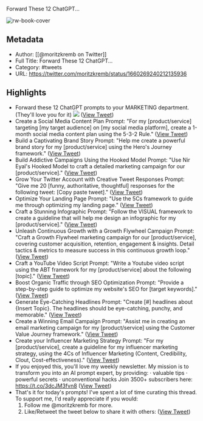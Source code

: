 Forward These 12 ChatGPT...

![rw-book-cover](https://pbs.twimg.com/profile_images/1679831685985075202/rmC9eVnN.jpg)

## Metadata
- Author: [[@moritzkremb on Twitter]]
- Full Title: Forward These 12 ChatGPT...
- Category: #tweets
- URL: https://twitter.com/moritzkremb/status/1660269240212135936

## Highlights
- Forward these 12 ChatGPT prompts to your MARKETING department.
  (They'll love you for it) 
  ![](https://pbs.twimg.com/media/Fwp2Ex6acAEuCZ-.jpg) ([View Tweet](https://twitter.com/moritzkremb/status/1660269240212135936))
- Create a Social Media Content Plan
  Prompt:
  "For my [product/service] targeting [my target audience] on [my social media platform], create a 1-month social media content plan using the 5-3-2 Rule." ([View Tweet](https://twitter.com/moritzkremb/status/1660269243160748033))
- Build a Captivating Brand Story
  Prompt:
  "Help me create a powerful brand story for my [product/service] using the Hero's Journey framework." ([View Tweet](https://twitter.com/moritzkremb/status/1660269245828337666))
- Build Addictive Campaigns Using the Hooked Model
  Prompt:
  "Use Nir Eyal's Hooked Model to craft a detailed marketing campaign for our [product/service]." ([View Tweet](https://twitter.com/moritzkremb/status/1660269248516882433))
- Grow Your Twitter Account with Creative Tweet Responses
  Prompt:
  "Give me 20 [funny, authoritative, thoughtful] responses for the following tweet: [Copy paste tweet]." ([View Tweet](https://twitter.com/moritzkremb/status/1660269251138293761))
- Optimize Your Landing Page
  Prompt:
  "Use the 5Cs framework to guide me through optimizing my landing page." ([View Tweet](https://twitter.com/moritzkremb/status/1660269253805899779))
- Craft a Stunning Infographic
  Prompt:
  "Follow the VISUAL framework to create a guideline that will help me design an infographic for my [product/service]." ([View Tweet](https://twitter.com/moritzkremb/status/1660269256343453704))
- Unleash Continuous Growth with a Growth Flywheel Campaign
  Prompt:
  "Craft a Growth Flywheel marketing campaign for our [product/service], covering customer acquisition, retention, engagement & insights. Detail tactics & metrics to measure success in this continuous growth loop." ([View Tweet](https://twitter.com/moritzkremb/status/1660269258922930178))
- Craft a YouTube Video Script
  Prompt:
  "Write a Youtube video script using the ABT framework for my [product/service] about the following [topic]." ([View Tweet](https://twitter.com/moritzkremb/status/1660269261603090433))
- Boost Organic Traffic through SEO Optimization
  Prompt:
  "Provide a step-by-step guide to optimize my website's SEO for [target keywords]." ([View Tweet](https://twitter.com/moritzkremb/status/1660269264283250688))
- Generate Eye-Catching Headlines
  Prompt:
  "Create [#] headlines about {Insert Topic}. The headlines should be eye-catching, punchy, and memorable." ([View Tweet](https://twitter.com/moritzkremb/status/1660269266887905282))
- Create a Winning Email Campaign
  Prompt:
  "Assist me in creating an email marketing campaign for my [product/service] using the Customer Value Journey framework." ([View Tweet](https://twitter.com/moritzkremb/status/1660269269480005632))
- Create your Influencer Marketing Strategy
  Prompt:
  "For my [product/service], create a guideline for my influencer marketing strategy, using the 4Cs of Influencer Marketing (Content, Credibility, Clout, Cost-effectiveness)." ([View Tweet](https://twitter.com/moritzkremb/status/1660269272072093697))
- If you enjoyed this, you'll love my weekly newsletter.
  My mission is to transform you into an AI prompt expert, by providing:
  · valuable tips
  · powerful secrets
  · unconventional hacks
  Join 3500+ subscribers here:
  https://t.co/3dcJM3fvn8 ([View Tweet](https://twitter.com/moritzkremb/status/1660269274777387009))
- That's it for today's prompts!
  I've spent a lot of time curating this thread. To support me, I'd really appreciate if you would:
  1. Follow me @moritzkremb for more.
  2. Like/Retweet the tweet below to share it with others: ([View Tweet](https://twitter.com/moritzkremb/status/1660269277348511750))
